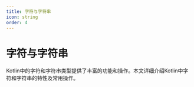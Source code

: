```yaml
---
title: 字符与字符串
icon: string
order: 4
---
```


# 字符与字符串

Kotlin中的字符和字符串类型提供了丰富的功能和操作。本文详细介绍Kotlin中字符和字符串的特性及常用操作。

